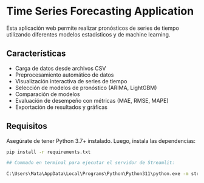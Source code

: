 # Time Series Forecasting Application

Esta aplicación web permite realizar pronósticos de series de tiempo utilizando diferentes modelos estadísticos y de machine learning.

## Características

- Carga de datos desde archivos CSV
- Preprocesamiento automático de datos
- Visualización interactiva de series de tiempo
- Selección de modelos de pronóstico (ARIMA, LightGBM)
- Comparación de modelos
- Evaluación de desempeño con métricas (MAE, RMSE, MAPE)
- Exportación de resultados y gráficas

## Requisitos

Asegúrate de tener Python 3.7+ instalado. Luego, instala las dependencias:

```bash
pip install -r requirements.txt

## Commado en terminal para ejecutar el servidor de Streamlit:

C:\Users\Mata\AppData\Local\Programs\Python\Python311\python.exe -m streamlit run app_byTrae.py